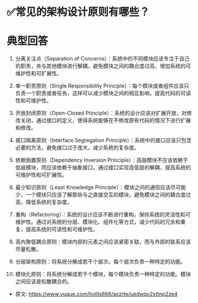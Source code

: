 # ✅常见的架构设计原则有哪些？
<!--page header-->

<a name="C95qp"></a>
# 典型回答

1. 分离关注点（Separation of Concerns）：系统中的不同模块应该专注于自己的职责，并与其他模块进行解耦，避免模块之间的耦合度过高，增加系统的可维护性和可扩展性。

2. 单一职责原则（Single Responsibility Principle）：每个模块或者组件应该只负责一个职责或者任务，这样可以减少模块之间的相互影响，提高代码的可读性和可维护性。

3. 开放封闭原则（Open-Closed Principle）：系统的设计应该对扩展开放，对修改关闭，通过接口的定义，使得系统能够在不修改原有代码的情况下进行扩展和修改。

4. 接口隔离原则（Interface Segregation Principle）：系统中的接口应该只包含必要的方法，避免接口过于庞大，减少系统的复杂度。

5. 依赖倒置原则（Dependency Inversion Principle）：高层模块不应该依赖于低层模块，而应该依赖于抽象接口，通过接口实现高低层的解耦，提高系统的可维护性和可扩展性。

6. 最少知识原则（Least Knowledge Principle）：模块之间的通信应该尽可能少，一个模块只应该了解那些与之直接交互的模块，避免模块之间的耦合度过高，降低系统的复杂度。

7. 重构（Refactoring）：系统的设计应该不断进行重构，保持系统的灵活性和可维护性。通过对系统的分层、模块化、组件化等方式，减少代码的冗余和重复，提高系统的可读性和可维护性。

8. 高内聚低耦合原则：模块内部的元素之间应该紧密关联，而与外部的联系应该尽量松散。

9. 分层架构原则：将系统分解成若干个层次，每个层次负责一种特定的功能。

10. 模块化原则：将系统分解成若干个模块，每个模块负责一种特定的功能。模块之间应该是松散耦合的。


<!--page footer-->
- 原文: <https://www.yuque.com/hollis666/axzrte/uedwqv2xttnp2ze4>